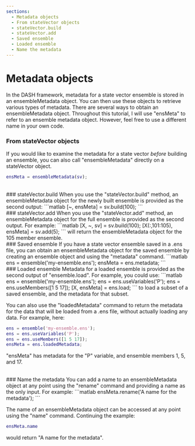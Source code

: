 ```yaml
---
sections:
  - Metadata objects
  - From stateVector objects
  - stateVector.build
  - stateVector.add
  - Saved ensemble
  - Loaded ensemble
  - Name the metadata
---
```

# Metadata objects

In the DASH framework, metadata for a state vector ensemble is stored in an ensembleMetadata object. You can then use these objects to retrieve various types of metadata. There are several ways to obtain an ensembleMetadata object. Throughout this tutorial, I will use "ensMeta" to refer to an ensemble metadata object. However, feel free to use a different name in your own code.

### From stateVector objects
If you would like to examine the metadata for a state vector *before* building an ensemble, you can also call "ensembleMetadata" directly on a stateVector object.
```matlab
ensMeta = ensembleMetadata(sv);
```

<br>
### stateVector.build
When you use the "stateVector.build" method, an ensembleMetadata object for the newly built ensemble is provided as the second output:
```matlab
[~, ensMeta] = sv.build(100);
```

<br>
### stateVector.add
When you use the "stateVector.add" method, an ensembleMetadata object for the full ensemble is provided as the second output. For example:
```matlab
[X, ~, sv] = sv.build(100);
[X(:,101:105), ensMeta] = sv.add(5);
```
will return the ensembleMetadata object for the 105 member ensemble.

<br>
### Saved ensemble
If you have a state vector ensemble saved in a .ens file, you can obtain an ensembleMetadata object for the saved ensemble by creating an ensemble object and using the "metadata" command.
```matlab
ens = ensemble('my-ensemble.ens');
ensMeta = ens.metadata;
```

<br>
### Loaded ensemble
Metadata for a loaded ensemble is provided as the second output of "ensemble.load". For example, you could use:
```matlab
ens = ensemble('my-ensemble.ens');
ens = ens.useVariables('P');
ens = ens.useMembers([1 5 17]);
[X, ensMeta] = ens.load;
```
to load a subset of a saved ensemble, and the metadata for that subset.


You can also use the "loadedMetadata" command to return the metadata for the data that will be loaded from a .ens file, without actually loading any data. For example, here:
```matlab
ens = ensemble('my-ensemble.ens');
ens = ens.useVariables('P');
ens = ens.useMembers([1 5 17]);
ensMeta = ens.loadedMetadata;
```
"ensMeta" has metadata for the "P" variable, and ensemble members 1, 5, and 17.

<br>
### Name the metadata
You can add a name to an ensembleMetadata object at any point using the "rename" command and providing a name as the only input. For example:
```matlab
ensMeta.rename('A name for the metadata');
```

The name of an ensembleMetadata object can be accessed at any point using the "name" command. Continuing the example:
```matlab
ensMeta.name
```
would return "A name for the metadata".
